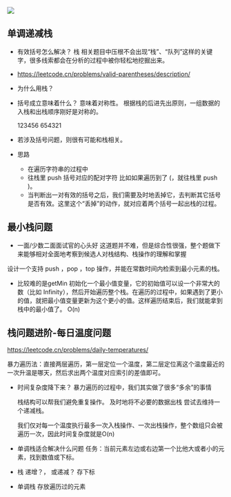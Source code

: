 ![](https://juejin.cn/book/6844733800300150797/section/6844733800354709511#heading-6)

## 单调**递减**栈


- 有效括号怎么解决？
    栈
    相关题目中压根不会出现“栈”、“队列”这样的关键字，很多线索都会在分析的过程中被你轻松地挖掘出来。

- https://leetcode.cn/problems/valid-parentheses/description/

- 为什么用栈？
- 括号成立意味着什么？
    意味着对称性。
    根据栈的后进先出原则，一组数据的入栈和出栈顺序刚好是对称的。

    123456
    654321
- 若涉及括号问题，则很有可能和栈相关。
- 思路
    - 在遍历字符串的过程中
    - 往栈里 push 括号对应的配对字符
        比如如果遍历到了 (，就往栈里 push )。
    - 当判断出一对有效的括号之后，我们需要及时地丢掉它，去判断其它括号是否有效。这里这个“丢掉”的动作，就对应着两个括号一起出栈的过程。


## 最小栈问题

- 一面/少数二面面试官的心头好
    这道题并不难，但是综合性很强，整个题做下来能够相对全面地考察到候选人对栈结构、栈操作的理解和掌握


设计一个支持 push ，pop ，top 操作，并能在常数时间内检索到最小元素的栈。

- 比较难的是getMin
    初始化一个最小值变量，它的初始值可以设一个非常大的数（比如 Infinity），然后开始遍历整个栈。在遍历的过程中，如果遇到了更小的值，就把最小值变量更新为这个更小的值。这样遍历结束后，我们就能拿到栈中的最小值了。
    O(n)

## 栈问题进阶-每日温度问题
https://leetcode.cn/problems/daily-temperatures/

暴力遍历法：直接两层遍历，第一层定位一个温度，第二层定位离这个温度最近的一次升温是哪天，然后求出两个温度对应索引的差值即可。

- 时间复杂度降下来？
    暴力遍历的过程中，我们其实做了很多“多余”的事情

    栈结构可以帮我们避免重复操作。
    及时地将不必要的数据出栈
    尝试去维持一个递减栈。

    我们仅对每一个温度执行最多一次入栈操作、一次出栈操作，整个数组只会被遍历一次，因此时间复杂度就是O(n)


- 单调栈适合解决什么问题
    任务：当前元素左边或右边第一个比他大或者小的元素，找到数值或下标。
- 栈  递增？， 或递减？
    存下标
- 单调栈 存放遍历过的元素
